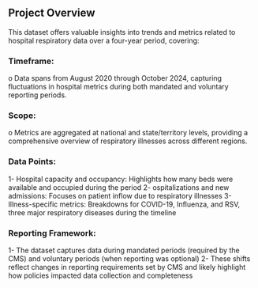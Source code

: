 ## Project Overview

This dataset offers valuable insights into trends and metrics related to hospital respiratory data over a four-year period, covering:

###	Timeframe:
  o	Data spans from August 2020 through October 2024, capturing fluctuations in hospital metrics during both mandated and voluntary reporting periods.
  
### Scope:
  o Metrics are aggregated at national and state/territory levels, providing a comprehensive overview of respiratory illnesses across different regions.

### Data Points:
  1- Hospital capacity and occupancy: Highlights how many beds were available and occupied during the period
  2- ospitalizations and new admissions: Focuses on patient inflow due to respiratory illnesses
  3- Illness-specific metrics: Breakdowns for COVID-19, Influenza, and RSV, three major respiratory diseases during the timeline

### Reporting Framework:
  1- The dataset captures data during mandated periods (required by the CMS) and voluntary periods (when reporting was optional)
  2- These shifts reflect changes in reporting requirements set by CMS and likely highlight how policies impacted data collection and completeness
